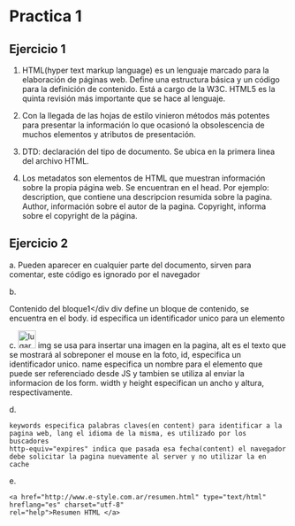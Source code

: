 # Practica 1

## Ejercicio 1

1. HTML(hyper text markup language) es un lenguaje marcado para la elaboración de páginas web. Define una estructura básica y un código para la definición de contenido. Está a cargo de la W3C. HTML5 es la quinta revisión más importante que se hace al lenguaje. 

3. Con la llegada de las hojas de estilo vinieron métodos más potentes para presentar la información lo que ocasionó la obsolescencia de muchos elementos y atributos de presentación.

4. DTD: declaración del tipo de documento. Se ubica en la primera linea del archivo HTML.

5. Los metadatos son elementos de HTML que muestran información sobre la propia página web. Se encuentran en el head. Por ejemplo: description, que contiene una descripcion resumida sobre la pagina. Author, información sobre el autor de la pagina. Copyright, informa sobre el copyright de la página.

## Ejercicio 2

a. 
    <!-- Código controlado el día 12/08/2009 -->
    Pueden aparecer en cualquier parte del documento, sirven para comentar, este código es ignorado por el navegador

b.
    <div id="bloque1">Contenido del bloque1</div
    div define un bloque de contenido, se encuentra en el body. id especifica un identificador unico para un elemento

c.
    <img src="" alt="lugar imagen" id="im1" name="im1" width="32" height="32" longdesc="detalles.htm" />
    img se usa para insertar una imagen en la pagina, alt es el texto que se mostrará al sobreponer el mouse en la foto, id, especifica un identificador unico. name especifica un nombre para el elemento que puede ser referenciado desde JS y tambien se utiliza al enviar la informacion de los form. width y height especifican un ancho y altura, respectivamente.

d.
    <meta name="keywords" lang="es" content="casa, compra, venta, alquiler " />
    <meta http-equiv="expires" content="16-Sep-2019 7:49 PM" />

    keywords especifica palabras claves(en content) para identificar a la pagina web, lang el idioma de la misma, es utilizado por los buscadores
    http-equiv="expires" indica que pasada esa fecha(content) el navegador debe solicitar la pagina nuevamente al server y no utilizar la en cache

e.

    <a href="http://www.e-style.com.ar/resumen.html" type="text/html" hreflang="es" charset="utf-8" 
    rel="help">Resumen HTML </a>

